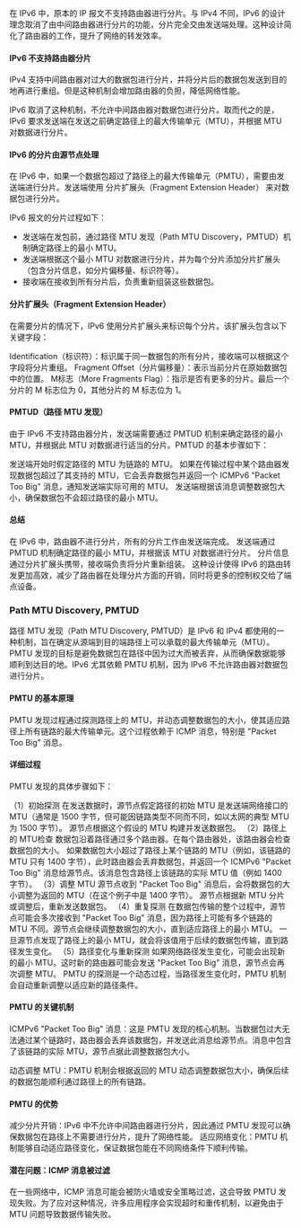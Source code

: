在 IPv6 中，原本的 IP 报文不支持路由器进行分片。与 IPv4 不同，IPv6 的设计理念取消了由中间路由器进行分片的功能，分片完全交由发送端处理。这种设计简化了路由器的工作，提升了网络的转发效率。

#### IPv6 不支持路由器分片
IPv4 支持中间路由器对过大的数据包进行分片，并将分片后的数据包发送到目的地再进行重组。但是这种机制会增加路由器的负担，降低网络性能。

IPv6 取消了这种机制，不允许中间路由器对数据包进行分片。取而代之的是，IPv6 要求发送端在发送之前确定路径上的最大传输单元（MTU），并根据 MTU 对数据进行分片。

#### IPv6 的分片由源节点处理
在 IPv6 中，如果一个数据包超过了路径上的最大传输单元（PMTU），需要由发送端进行分片。发送端使用 分片扩展头（Fragment Extension Header） 来对数据包进行分片。

IPv6 报文的分片过程如下：

- 发送端在发包前，通过路径 MTU 发现（Path MTU Discovery，PMTUD）机制确定路径上的最小 MTU。
- 发送端根据这个最小 MTU 对数据进行分片，并为每个分片添加分片扩展头（包含分片信息，如分片偏移量、标识符等）。
- 接收端在接收到所有分片后，负责重新组装这些数据包。
#### 分片扩展头（Fragment Extension Header）
在需要分片的情况下，IPv6 使用分片扩展头来标识每个分片。该扩展头包含以下关键字段：

Identification（标识符）：标识属于同一数据包的所有分片，接收端可以根据这个字段将分片重组。
Fragment Offset（分片偏移量）：表示当前分片在原始数据包中的位置。
M标志（More Fragments Flag）：指示是否有更多的分片。最后一个分片的 M 标志位为 0，其他分片的 M 标志位为 1。
#### PMTUD（路径 MTU 发现）
由于 IPv6 不支持路由器分片，发送端需要通过 PMTUD 机制来确定路径的最小 MTU，并根据此 MTU 对数据进行适当的分片。PMTUD 的基本步骤如下：

发送端开始时假定路径的 MTU 为链路的 MTU。
如果在传输过程中某个路由器发现数据包超过了其支持的 MTU，它会丢弃数据包并返回一个 ICMPv6 "Packet Too Big" 消息，通知发送端实际可用的 MTU。
发送端根据该消息调整数据包大小，确保数据包不会超过路径的最小 MTU。
#### 总结
在 IPv6 中，路由器不进行分片，所有的分片工作由发送端完成。
发送端通过 PMTUD 机制确定路径的最小 MTU，并根据该 MTU 对数据进行分片。
分片信息通过分片扩展头携带，接收端负责将分片重新组装。
这种设计使得 IPv6 的路由转发更加高效，减少了路由器在处理分片方面的开销，同时将更多的控制权交给了端点设备。
### Path MTU Discovery, PMTUD
路径 MTU 发现（Path MTU Discovery, PMTUD）是 IPv6 和 IPv4 都使用的一种机制，旨在确定从源端到目的端路径上可以承载的最大传输单元（MTU）。PMTU 发现的目标是避免数据包在路径中因为过大而被丢弃，从而确保数据能够顺利到达目的地。IPv6 尤其依赖 PMTU 机制，因为 IPv6 不允许路由器对数据包进行分片。

#### PMTU 的基本原理
PMTU 发现过程通过探测路径上的 MTU，并动态调整数据包的大小，使其适应路径上所有链路的最大传输单元。这个过程依赖于 ICMP 消息，特别是 "Packet Too Big" 消息。

#### 详细过程
PMTU 发现的具体步骤如下：

（1）初始探测
在发送数据时，源节点假定路径的初始 MTU 是发送端网络接口的 MTU（通常是 1500 字节，但可能因链路类型不同而不同，如以太网的典型 MTU 为 1500 字节）。
源节点根据这个假设的 MTU 构建并发送数据包。
（2）路径上的 MTU检查
数据包沿着路径通过多个路由器。在每个路由器处，该路由器会检查数据包的大小。
如果数据包大小超过了路径上某个链路的 MTU（例如，该链路的 MTU 只有 1400 字节），此时路由器会丢弃数据包，并返回一个 ICMPv6 "Packet Too Big" 消息给源节点。该消息包含路径上该链路的实际 MTU 值（例如 1400 字节）。
（3）调整 MTU
源节点收到 "Packet Too Big" 消息后，会将数据包的大小调整为返回的 MTU（在这个例子中是 1400 字节）。
源节点根据新 MTU 分片或调整后，重新发送数据包。
（4）重复探测
在数据包传输的整个过程中，源节点可能会多次接收到 "Packet Too Big" 消息，因为路径上可能有多个链路的 MTU 不同。源节点会继续调整数据包的大小，直到适应路径上的最小 MTU。
一旦源节点发现了路径上的最小 MTU，就会将该值用于后续的数据包传输，直到路径发生变化。
（5）路径变化与重新探测
如果网络路径发生变化，可能会出现新的最小 MTU。这时新的路由器可能会发送 "Packet Too Big" 消息，源节点会再次调整 MTU。
PMTU 的探测是一个动态过程，当路径发生变化时，PMTU 机制会自动重新调整以适应新的路径条件。
#### PMTU 的关键机制
ICMPv6 "Packet Too Big" 消息：这是 PMTU 发现的核心机制。当数据包过大无法通过某个链路时，路由器会丢弃该数据包，并发送此消息给源节点。消息中包含了该链路的实际 MTU，源节点据此调整数据包大小。

动态调整 MTU：PMTU 机制会根据返回的 MTU 动态调整数据包大小，确保后续的数据包能顺利通过路径上的所有链路。

#### PMTU 的优势
减少分片开销：IPv6 中不允许中间路由器进行分片，因此通过 PMTU 发现可以确保数据包在路径上不需要进行分片，提升了网络性能。
适应网络变化：PMTU 机制能够自动适应路径变化，保证数据包能在不同网络条件下顺利传输。
#### 潜在问题：ICMP 消息被过滤
在一些网络中，ICMP 消息可能会被防火墙或安全策略过滤，这会导致 PMTU 发现失败。为了应对这种情况，许多应用程序会实现超时和重传机制，以避免由于 MTU 问题导致数据传输失败。